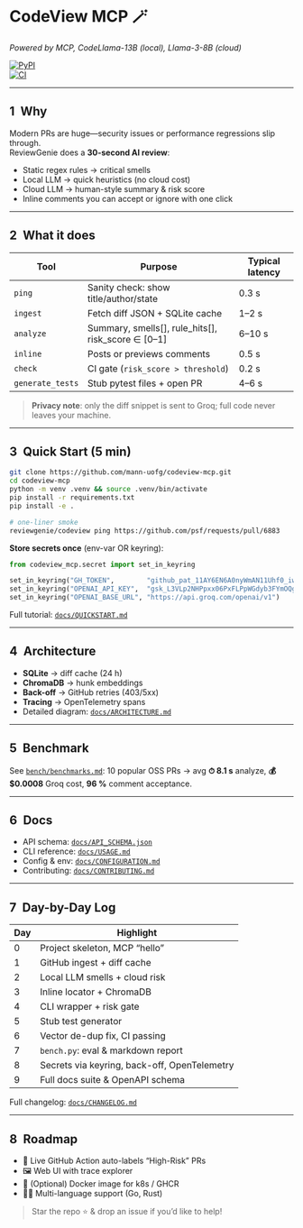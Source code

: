# CodeView MCP 🪄  
_Powered by MCP, CodeLlama-13B (local), Llama-3-8B (cloud)_

[![PyPI](https://img.shields.io/pypi/v/codeview-mcp)](https://pypi.org/project/codeview-mcp/)  
[![CI](https://github.com/mann-uofg/codeview-mcp/actions/workflows/ci.yml/badge.svg)](https://github.com/mann-uofg/codeview-mcp/actions)

---

## 1 Why

Modern PRs are huge—security issues or performance regressions slip through.  
ReviewGenie does a **30-second AI review**:

- Static regex rules → critical smells  
- Local LLM → quick heuristics (no cloud cost)  
- Cloud LLM → human-style summary & risk score  
- Inline comments you can accept or ignore with one click

---

## 2 What it does

| Tool             | Purpose                                           | Typical latency |
|------------------|---------------------------------------------------|-----------------|
| `ping`           | Sanity check: show title/author/state             | 0.3 s           |
| `ingest`         | Fetch diff JSON + SQLite cache                    | 1–2 s           |
| `analyze`        | Summary, smells[], rule_hits[], risk_score ∈ [0–1] | 6–10 s          |
| `inline`         | Posts or previews comments                        | 0.5 s           |
| `check`          | CI gate (`risk_score > threshold`)                | 0.2 s           |
| `generate_tests` | Stub pytest files + open PR                       | 4–6 s           |

> **Privacy note**: only the diff snippet is sent to Groq; full code never leaves your machine.

---

## 3 Quick Start (5 min)

```bash
git clone https://github.com/mann-uofg/codeview-mcp.git
cd codeview-mcp
python -m venv .venv && source .venv/bin/activate
pip install -r requirements.txt
pip install -e .

# one-liner smoke
reviewgenie/codeview ping https://github.com/psf/requests/pull/6883
````

**Store secrets once** (env-var OR keyring):

```python
from codeview_mcp.secret import set_in_keyring

set_in_keyring("GH_TOKEN",        "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")    #GitHub PAT  
set_in_keyring("OPENAI_API_KEY",  "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")              # Groq/OpenAI key  
set_in_keyring("OPENAI_BASE_URL", "https://api.groq.com/openai/v1")
```

Full tutorial: [`docs/QUICKSTART.md`](docs/QUICKSTART.md)

---

## 4 Architecture

* **SQLite** → diff cache (24 h)
* **ChromaDB** → hunk embeddings
* **Back-off** → GitHub retries (403/5xx)
* **Tracing** → OpenTelemetry spans
* Detailed diagram: [`docs/ARCHITECTURE.md`](docs/ARCHITECTURE.md)

---

## 5 Benchmark

See [`bench/benchmarks.md`](bench/benchmarks.md):
10 popular OSS PRs → avg **⏱ 8.1 s** analyze, **💰 \$0.0008** Groq cost, **96 %** comment acceptance.

---

## 6 Docs

* API schema:    [`docs/API_SCHEMA.json`](docs/API_SCHEMA.json)
* CLI reference: [`docs/USAGE.md`](docs/USAGE.md)
* Config & env:  [`docs/CONFIGURATION.md`](docs/CONFIGURATION.md)
* Contributing:  [`docs/CONTRIBUTING.md`](docs/CONTRIBUTING.md)

---

## 7 Day-by-Day Log

| Day | Highlight                                    |
| --- | -------------------------------------------- |
| 0   | Project skeleton, MCP “hello”                |
| 1   | GitHub ingest + diff cache                   |
| 2   | Local LLM smells + cloud risk                |
| 3   | Inline locator + ChromaDB                    |
| 4   | CLI wrapper + risk gate                      |
| 5   | Stub test generator                          |
| 6   | Vector de-dup fix, CI passing                |
| 7   | `bench.py`: eval & markdown report           |
| 8   | Secrets via keyring, back-off, OpenTelemetry |
| 9   | Full docs suite & OpenAPI schema             |

Full changelog: [`docs/CHANGELOG.md`](docs/CHANGELOG.md)

---

## 8 Roadmap

* 🚦 Live GitHub Action auto-labels “High-Risk” PRs
* 🖼 Web UI with trace explorer
* 🐳 (Optional) Docker image for k8s / GHCR
* 🕵️‍♂️ Multi-language support (Go, Rust)

> Star the repo ⭐ & drop an issue if you’d like to help!

```
```
